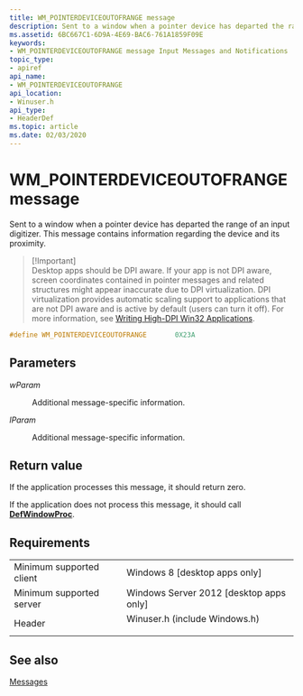 ```yaml
---
title: WM_POINTERDEVICEOUTOFRANGE message
description: Sent to a window when a pointer device has departed the range of an input digitizer. This message contains information regarding the device and its proximity.
ms.assetid: 6BC667C1-6D9A-4E69-BAC6-761A1859F09E
keywords:
- WM_POINTERDEVICEOUTOFRANGE message Input Messages and Notifications
topic_type:
- apiref
api_name:
- WM_POINTERDEVICEOUTOFRANGE
api_location:
- Winuser.h
api_type:
- HeaderDef
ms.topic: article
ms.date: 02/03/2020
---
```


# WM_POINTERDEVICEOUTOFRANGE message

Sent to a window when a pointer device has departed the range of an input digitizer. This message contains information regarding the device and its proximity.

> \[!Important\]  
> Desktop apps should be DPI aware. If your app is not DPI aware, screen coordinates contained in pointer messages and related structures might appear inaccurate due to DPI virtualization. DPI virtualization provides automatic scaling support to applications that are not DPI aware and is active by default (users can turn it off). For more information, see [Writing High-DPI Win32 Applications](/previous-versions//dd464660(v=vs.85)).

 


```C++
#define WM_POINTERDEVICEOUTOFRANGE       0X23A
```



## Parameters

<dl> <dt>

*wParam* 
</dt> <dd>

Additional message-specific information.

</dd> <dt>

*lParam* 
</dt> <dd>

Additional message-specific information.

</dd> </dl>

## Return value

If the application processes this message, it should return zero.

If the application does not process this message, it should call [**DefWindowProc**](/windows/win32/api/winuser/nf-winuser-defwindowproca).

## Requirements



|                                     |                                                                                                          |
|-------------------------------------|----------------------------------------------------------------------------------------------------------|
| Minimum supported client<br/> | Windows 8 \[desktop apps only\]<br/>                                                               |
| Minimum supported server<br/> | Windows Server 2012 \[desktop apps only\]<br/>                                                     |
| Header<br/>                   | <dl> <dt>Winuser.h (include Windows.h)</dt> </dl> |



## See also

<dl> <dt>

[Messages](messages.md)
</dt> </dl>

 

